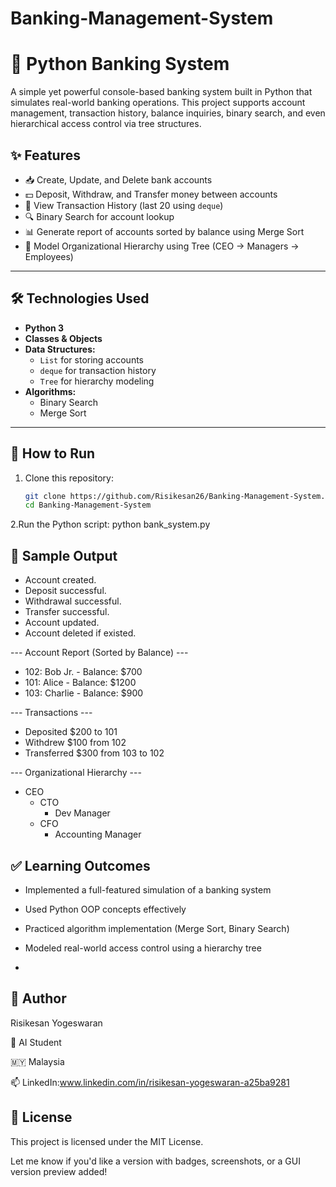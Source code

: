 # Banking-Management-System
# 🏦 Python Banking System

A simple yet powerful console-based banking system built in Python that simulates real-world banking operations. This project supports account management, transaction history, balance inquiries, binary search, and even hierarchical access control via tree structures.

## ✨ Features

- 📥 Create, Update, and Delete bank accounts
- 💵 Deposit, Withdraw, and Transfer money between accounts
- 📄 View Transaction History (last 20 using `deque`)
- 🔍 Binary Search for account lookup
- 📊 Generate report of accounts sorted by balance using Merge Sort
- 🌳 Model Organizational Hierarchy using Tree (CEO → Managers → Employees)

---

## 🛠️ Technologies Used

- **Python 3**
- **Classes & Objects**
- **Data Structures:**
  - `List` for storing accounts
  - `deque` for transaction history
  - `Tree` for hierarchy modeling
- **Algorithms:**
  - Binary Search
  - Merge Sort

---

## 🧪 How to Run

1. Clone this repository:
   ```bash
   git clone https://github.com/Risikesan26/Banking-Management-System.git
   cd Banking-Management-System
2.Run the Python script:
   python bank_system.py

## 📸 Sample Output
- Account created.
- Deposit successful.
- Withdrawal successful.
- Transfer successful.
- Account updated.
- Account deleted if existed.

--- Account Report (Sorted by Balance) ---
- 102: Bob Jr. - Balance: $700
- 101: Alice - Balance: $1200
- 103: Charlie - Balance: $900

--- Transactions ---
- Deposited $200 to 101
- Withdrew $100 from 102
- Transferred $300 from 103 to 102

--- Organizational Hierarchy ---
- CEO
  - CTO
    - Dev Manager
  - CFO
    - Accounting Manager

## ✅ Learning Outcomes
- Implemented a full-featured simulation of a banking system

- Used Python OOP concepts effectively

- Practiced algorithm implementation (Merge Sort, Binary Search)

- Modeled real-world access control using a hierarchy tree
- 
## 👥 Author
Risikesan Yogeswaran

💼 AI Student

🇲🇾 Malaysia

📫 LinkedIn:www.linkedin.com/in/risikesan-yogeswaran-a25ba9281

## 📃 License
This project is licensed under the MIT License.

Let me know if you'd like a version with badges, screenshots, or a GUI version preview added!
